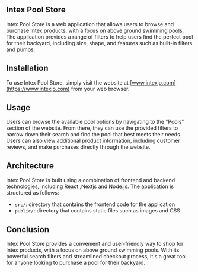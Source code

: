 ## Intex Pool Store

Intex Pool Store is a web application that allows users to browse and purchase Intex products, with a focus on above ground swimming pools. The application provides a range of filters to help users find the perfect pool for their backyard, including size, shape, and features such as built-in filters and pumps.

## Installation

To use Intex Pool Store, simply visit the website at [www.intexjo.com](https://www.intexjo.com) from your web browser.

## Usage

Users can browse the available pool options by navigating to the "Pools" section of the website. From there, they can use the provided filters to narrow down their search and find the pool that best meets their needs. Users can also view additional product information, including customer reviews, and make purchases directly through the website.

## Architecture

Intex Pool Store is built using a combination of frontend and backend technologies, including React ,Nextjs and Node.js. The application is structured as follows:

- `src/`: directory that contains the frontend code for the application
- `public/`: directory that contains static files such as images and CSS

## Conclusion

Intex Pool Store provides a convenient and user-friendly way to shop for Intex products, with a focus on above ground swimming pools. With its powerful search filters and streamlined checkout process, it's a great tool for anyone looking to purchase a pool for their backyard.

